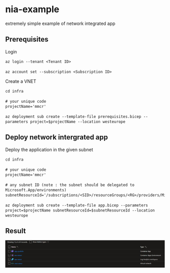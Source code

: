 # nia-example
extremely simple example of network integrated app


## Prerequisites 

Login

```
az login --tenant <Tenant ID>

az account set --subscription <Subscription ID>
```

Create a VNET 

```
cd infra

# your unique code
projectName='mmcr'

az deployment sub create --template-file prerequisites.bicep --parameters project=$projectName --location westeurope

```

## Deploy network intergrated app

Deploy the application in the given subnet

```
cd infra

# your unique code
projectName='mmcr'

# any subnet ID (note : the subnet should be delegated to Microsoft.App/environments)
subnetResourceId='/subscriptions/<SID>/resourceGroups/<RG>/providers/Microsoft.Network/virtualNetworks/<VNET>/subnets/<SNET>'

az deployment sub create --template-file app.bicep --parameters project=$projectName subnetResourceId=$subnetResourceId --location westeurope 

```

## Result

![](img/result.jpg)
